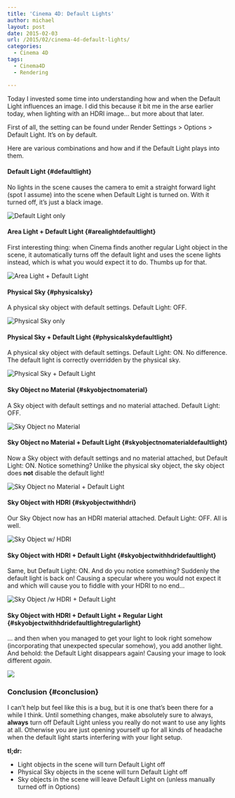 ```yaml
---
title: 'Cinema 4D: Default Lights'
author: michael
layout: post
date: 2015-02-03
url: /2015/02/cinema-4d-default-lights/
categories:
  - Cinema 4D
tags:
  - Cinema4D
  - Rendering

---
```

Today I invested some time into understanding how and when the Default Light influences an image. I did this because it bit me in the arse earlier today, when lighting with an HDRI image&#8230; but more about that later.

First of all, the setting can be found under Render Settings > Options > Default Light. It&#8217;s on by default.

Here are various combinations and how and if the Default Light plays into them.

#### Default Light {#defaultlight}

No lights in the scene causes the camera to emit a straight forward light (spot I assume) into the scene when Default Light is turned on. With it turned off, it&#8217;s just a black image.

![Default Light only](/uploads/2015/02/c4d_defaultlightonly.jpg)

#### Area Light + Default Light {#arealightdefaultlight}

First interesting thing: when Cinema finds another regular Light object in the scene, it automatically turns off the default light and uses the scene lights instead, which is what you would expect it to do. Thumbs up for that.

![Area Light + Default Light](/uploads/2015/02/c4d_arealight_defaultlight.jpg)

#### Physical Sky {#physicalsky}

A physical sky object with default settings. Default Light: OFF.

![Physical Sky only](/uploads/2015/02/c4d_physicalsky.jpg)

#### Physical Sky + Default Light {#physicalskydefaultlight}

A physical sky object with default settings. Default Light: ON. No difference. The default light is correctly overridden by the physical sky.

![Physical Sky + Default Light](/uploads/2015/02/c4d_physicalsky_defaultlight.jpg)

#### Sky Object no Material {#skyobjectnomaterial}

A Sky object with default settings and no material attached. Default Light: OFF.

![Sky Object no Material](/uploads/2015/02/c4d_skyplain.jpg)

#### Sky Object no Material + Default Light {#skyobjectnomaterialdefaultlight}

Now a Sky object with default settings and no material attached, but Default Light: ON. Notice something? Unlike the physical sky object, the sky object does **not** disable the default light!

![Sky Object no Material + Default Light](/uploads/2015/02/c4d_skyplain_defaultlight.jpg)

#### Sky Object with HDRI {#skyobjectwithhdri}

Our Sky Object now has an HDRI material attached. Default Light: OFF. All is well.
  
![Sky Object w/ HDRI](/uploads/2015/02/c4d_skyhdri.jpg)

#### Sky Object with HDRI + Default Light {#skyobjectwithhdridefaultlight}

Same, but Default Light: ON. And do you notice something? Suddenly the default light is back on! Causing a specular where you would not expect it and which will cause you to fiddle with your HDRI to no end&#8230;
  
![Sky Object /w HDRI + Default Light](/uploads/2015/02/c4d_skyhdri_defaultlight.jpg)

#### Sky Object with HDRI + Default Light + Regular Light {#skyobjectwithhdridefaultlightregularlight}

&#8230; and then when you managed to get your light to look right somehow (incorporating that unexpected specular somehow), you add another light. And behold: the Default Light disappears again! Causing your image to look different _again_.
  
![](/uploads/2015/02/c4d_skyhdri_defaultlight_light.jpg)

### Conclusion {#conclusion}

I can&#8217;t help but feel like this is a bug, but it is one that&#8217;s been there for a while I think. Until something changes, make absolutely sure to always, **always** turn off Default Light unless you really do not want to use any lights at all. Otherwise you are just opening yourself up for all kinds of headache when the default light starts interfering with your light setup.

**tl;dr:**

  * Light objects in the scene will turn Default Light off
  * Physical Sky objects in the scene will turn Default Light off
  * Sky objects in the scene will leave Default Light on (unless manually turned off in Options)
